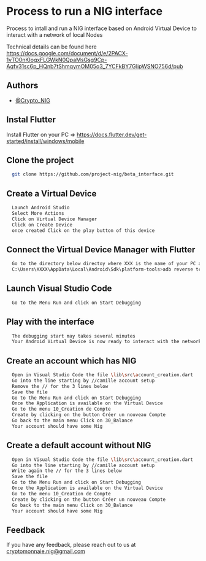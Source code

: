 # Process to run a NIG interface

Process to intall and run a NIG interface based on Android Virtual Device to interact with a network of local Nodes

Technical details can be found here https://docs.google.com/document/d/e/2PACX-1vTO0nKIogxFLGWkN0QpaMsGsg9Cp-Aqfv31sc6p_HQnb7tShmqymOM05o3_7YCFkBY7GIipWSNO756d/pub

## Authors

- [@Crypto_NIG](https://github.com/nigcrypto)


## Instal Flutter

Install Flutter on your PC => https://docs.flutter.dev/get-started/install/windows/mobile

## Clone the project

```bash
  git clone https://github.com/project-nig/beta_interface.git
```

## Create a Virtual Device
```bash
  Launch Android Studio
  Select More Actions
  Click on Virtual Device Manager
  Click on Create Device
  once created Click on the play button of this device
```
## Connect the Virtual Device Manager with Flutter
```bash
  Go to the directory below directoy where XXX is the name of your PC and launch this script
  C:\Users\XXXX\AppData\Local\Android\Sdk\platform-tools>adb reverse tcp:5000 tcp:5000

```

## Launch Visual Studio Code
```bash
  Go to the Menu Run and click on Start Debugging
```

## Play with the interface
```bash
  The debugging start may takes several minutes
  Your Android Virtual Device is now ready to interact with the network of local nodes 
```

## Create an account which has NIG
```bash
  Open in Visual Studio Code the file \lib\src\account_creation.dart
  Go into the line starting by //camille account setup
  Remove the // for the 3 lines below
  Save the file
  Go to the Menu Run and click on Start Debugging
  Once the Application is available on the Virtual Device
  Go to the menu 10_Creation de Compte
  Create by clicking on the button Créer un nouveau Compte
  Go back to the main menu Click on 30_Balance
  Your account should have some Nig
```
## Create a default account without NIG
```bash
  Open in Visual Studio Code the file \lib\src\account_creation.dart
  Go into the line starting by //camille account setup
  Write again the // for the 3 lines below
  Save the file
  Go to the Menu Run and click on Start Debugging
  Once the Application is available on the Virtual Device
  Go to the menu 10_Creation de Compte
  Create by clicking on the button Créer un nouveau Compte
  Go back to the main menu Click on 30_Balance
  Your account should have some Nig
```

## Feedback

If you have any feedback, please reach out to us at cryptomonnaie.nig@gmail.com

